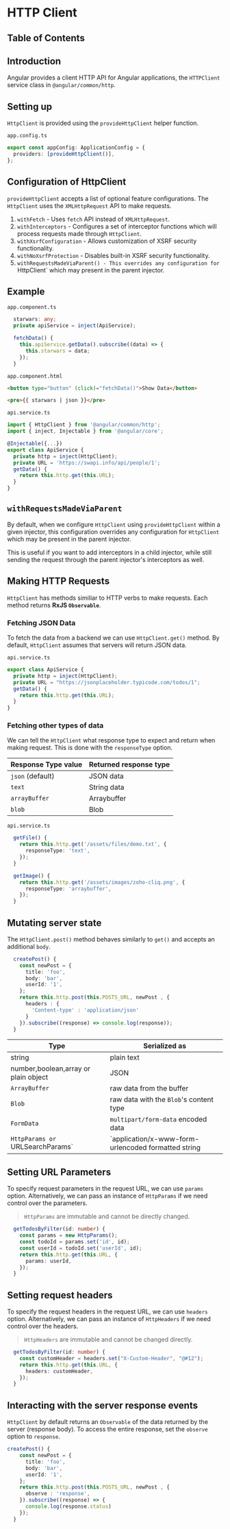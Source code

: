 # HTTP Client

## Table of Contents

## Introduction

Angular provides a client HTTP API for Angular applications, the `HTTPClient` service class in `@angular/common/http`.

## Setting up

`HttpClient` is provided using the `provideHttpClient` helper function.

`app.config.ts`

```ts
export const appConfig: ApplicationConfig = {
  providers: [provideHttpClient()],
};
```

## Configuration of HttpClient

`provideHttpClient` accepts a list of optional feature configurations. The `HttpClient` uses the `XMLHttpRequest` API to make requests.

1. `withFetch` - Uses `fetch` API instead of `XMLHttpRequest`.
2. `withInterceptors` - Configures a set of interceptor functions which will process requests made through `HttpClient`.
3. `withXsrfConfiguration` - Allows customization of XSRF security functionality.
4. `withNoXsrfProtection` - Disables built-in XSRF security functionality.
5. `withRequestsMadeViaParent() - This overrides any configuration for `HttpClient` which may present in the parent injector.

## Example

`app.component.ts`

```ts
  starwars: any;
  private apiService = inject(ApiService);

  fetchData() {
    this.apiService.getData().subscribe((data) => {
      this.starwars = data;
    });
  }
```

`app.component.html`

```html
<button type="button" (click)="fetchData()">Show Data</button>

<pre>{{ starwars | json }}</pre>
```

`api.service.ts`

```ts
import { HttpClient } from '@angular/common/http';
import { inject, Injectable } from '@angular/core';

@Injectable({...})
export class ApiService {
  private http = inject(HttpClient);
  private URL = 'https://swapi.info/api/people/1';
  getData() {
    return this.http.get(this.URL);
  }
}
```

## `withRequestsMadeViaParent`

By default, when we configure `HttpClient` using `provideHttpClient` within a given injector, this configuration overrides any configuration for `HttpClient` which may be present in the parent injector.

This is useful if you want to add interceptors in a child injector, while still sending the request through the parent injector's interceptors as well.

## Making HTTP Requests

`HttpClient` has methods similiar to HTTP verbs to make requests. Each method returns **RxJS `Observable`**.

### Fetching JSON Data

To fetch the data from a backend we can use `HttpClient.get()` method. By default, `HttpClient` assumes that servers will return JSON data.

`api.service.ts`

```ts
export class ApiService {
  private http = inject(HttpClient);
  private URL = "https://jsonplaceholder.typicode.com/todos/1";
  getData() {
    return this.http.get(this.URL);
  }
}
```

### Fetching other types of data

We can tell the `HttpClient` what response type to expect and return when making request. This is done with the `responseType` option.

| Response Type value | Returned response type |
| ------------------- | ---------------------- |
| `json` (default)    | JSON data              |
| `text`              | String data            |
| `arrayBuffer`       | Arraybuffer            |
| `blob`              | Blob                   |

`api.service.ts`

```ts
  getFile() {
    return this.http.get('/assets/files/demo.txt', {
      responseType: 'text',
    });
  }

  getImage() {
    return this.http.get('/assets/images/zoho-cliq.png', {
      responseType: 'arraybuffer',
    });
  }
```

## Mutating server state

The `HttpClient.post()` method behaves similarly to `get()` and accepts an additional `body`.

```ts
  createPost() {
    const newPost = {
      title: 'foo',
      body: 'bar',
      userId: '1',
    };
    return this.http.post(this.POSTS_URL, newPost , {
      headers : {
        'Content-type' : 'application/json'
      }
    }).subscribe((response) => console.log(response));
  }
```

| Type                                 | Serialized as                                       |
| ------------------------------------ | --------------------------------------------------- |
| string                               | plain text                                          |
| number,boolean,array or plain object | JSON                                                |
| `ArrayBuffer`                        | raw data from the buffer                            |
| `Blob`                               | raw data with the `Blob`'s content type             |
| `FormData`                           | `multipart/form-data` encoded data                  |
| `HttpParams or `URLSearchParams`     | `application/x-www-form-urlencoded formatted string |

## Setting URL Parameters

To specify request parameters in the request URL, we can use `params` option. Alternatively, we can pass an instance of `HttpParams` if we need control over the parameters.

> `HttpParams` are immutable and cannot be directly changed.

```ts
  getTodosByFilter(id: number) {
    const params = new HttpParams();
    const todoId = params.set('id', id);
    const userId = todoId.set('userId', id);
    return this.http.get(this.URL, {
      params: userId,
    });
  }
```

## Setting request headers

To specify the request headers in the request URL, we can use `headers` option. Alternatively, we can pass an instance of `HttpHeaders` if we need control over the headers.

> `HttpHeaders` are immutable and cannot be changed directly.

```ts
  getTodosByFilter(id: number) {
    const customHeader = headers.set("X-Custom-Header", "@#12");
    return this.http.get(this.URL, {
      headers: customHeader,
    });
  }
```

## Interacting with the server response events

`HttpClient` by default returns an `Observable` of the data returned by the server (response body). To access the entire response, set the `observe` option to `response`.

```ts
createPost() {
    const newPost = {
      title: 'foo',
      body: 'bar',
      userId: '1',
    };
    return this.http.post(this.POSTS_URL, newPost , {
      observe : 'response',
    }).subscribe((response) => {
      console.log(response.status)
    });
  }
```
